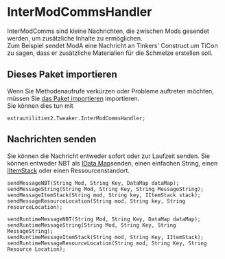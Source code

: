# InterModCommsHandler

InterModComms sind kleine Nachrichten, die zwischen Mods gesendet werden, um zusätzliche Inhalte zu ermöglichen.  
Zum Beispiel sendet ModA eine Nachricht an Tinkers' Construct um TiCon zu sagen, dass er zusätzliche Materialien für die Schmelze erstellen soll.

## Dieses Paket importieren

Wenn Sie Methodenaufrufe verkürzen oder Probleme auftreten möchten, müssen Sie [das Paket importieren](/AdvancedFunctions/Import) importieren.  
Sie können dies tun mit

```zenscript
extrautilities2.Tweaker.InterModCommsHandler;
```

## Nachrichten senden

Sie können die Nachricht entweder sofort oder zur Laufzeit senden. Sie können entweder NBT als [IData Map](/Vanilla/Data/IData)senden, einen einfachen String, einen [IItemStack](/Vanilla/Items/IItemStack) oder einen Ressourcenstandort.

```zenscript
sendMessageNBT(String Mod, String Key, DataMap dataMap);
sendMessageString(String Mod, String Key, String MessageString);
sendMessageItemStack(String mod, String key, IItemStack stack);
sendMessageResourceLocation(String mod, String key, String resourceLocation);

sendRuntimeMessageNBT(String Mod, String Key, DataMap dataMap);
sendRuntimeMessageString(String Mod, String Key, String MessageString);
sendRuntimeMessageItemStack(String mod, String Key, IItemStack);
sendRuntimeMessageResourceLocation(String mod, String Key, String Resource Location);
```